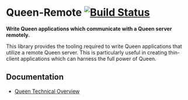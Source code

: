 # Queen-Remote [![Build Status](https://secure.travis-ci.org/ozanturgut/queen-remote.png?branch=master)](http://travis-ci.org/ozanturgut/queen-remote)

**Write Queen applications which communicate with a Queen server remotely.**

This library provides the tooling required to write Queen applications that utilize a remote Queen server.
This is particularly useful in creating thin-client applications which can harness the full power of Queen. 

## Documentation
* [Queen Technical Overview](https://github.com/ozanturgut/queen/wiki)
